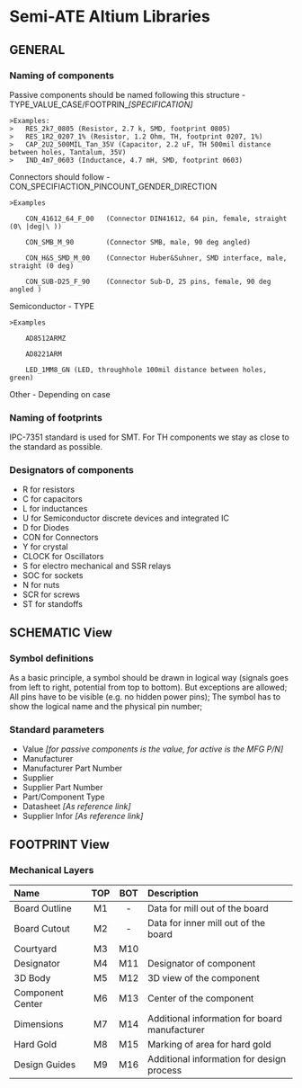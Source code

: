 # Semi-ATE Altium Libraries

## GENERAL

### Naming of components

Passive components should be named following this structure - TYPE_VALUE_CASE/FOOTPRIN_*[SPECIFICATION]*

	>Examples:
	>	RES_2k7_0805 (Resistor, 2.7 k, SMD, footprint 0805)
	>	RES_1R2_0207_1% (Resistor, 1.2 Ohm, TH, footprint 0207, 1%)
	>	CAP_2U2_500MIL_Tan_35V (Capacitor, 2.2 uF, TH 500mil distance between holes, Tantalum, 35V)
	>	IND_4m7_0603 (Inductance, 4.7 mH, SMD, footprint 0603)

Connectors should follow - CON_SPECIFIACTION_PINCOUNT_GENDER_DIRECTION 

	>Examples
	
		CON_41612_64_F_00	(Connector DIN41612, 64 pin, female, straight (0\ |deg|\ ))
		
		CON_SMB_M_90		(Connector SMB, male, 90 deg angled)
		
		CON_H&S_SMD_M_00	(Connector Huber&Suhner, SMD interface, male, straight (0 deg)
		
		CON_SUB-D25_F_90	(Connector Sub-D, 25 pins, female, 90 deg angled )
		
Semiconductor - TYPE

	>Examples
	
		AD8512ARMZ
		
		AD8221ARM
		
		LED_1MM8_GN (LED, throughhole 100mil distance between holes, green)

Other - Depending on case


### Naming of footprints

IPC-7351 standard is used for SMT. For TH components we stay as close to the standard as possible.

### Designators of components

- R for resistors
- C for capacitors
- L for inductances
- U for Semiconductor discrete devices and integrated IC
- D for Diodes
- CON for Connectors 
- Y for crystal
- CLOCK for Oscillators
- S for electro mechanical and SSR relays
- SOC for sockets
- N for nuts
- SCR for screws
- ST for standoffs
	

## SCHEMATIC View

### Symbol definitions

As a basic principle, a symbol should be drawn in logical way (signals goes from left to right, potential from top to bottom). But exceptions are allowed;
All pins have to be visible (e.g. no hidden power pins);
The symbol has to show the logical name and the physical pin number;

### Standard parameters

- Value *[for passive components is the value, for active is the MFG P/N]*
- Manufacturer
- Manufacturer Part Number
- Supplier
- Supplier Part Number
- Part/Component Type 
- Datasheet *[As reference link]*
- Supplier Infor *[As reference link]*

## FOOTPRINT View

### Mechanical Layers

| Name | TOP | BOT | Description |
|:---------|:---:|:---:|:---------|
| Board Outline | M1 | - | Data for mill out of the board |
| Board Cutout | M2 | - | Data for inner mill out of the board |
| Courtyard | M3 | M10 |  |
| Designator | M4 | M11 | Designator of component |
| 3D Body | M5 | M12 | 3D view of the component |
| Component Center | M6 | M13 | Center of the component |
| Dimensions | M7 | M14 | Additional information for board manufacturer |
| Hard Gold | M8 | M15 | Marking of area for hard gold |
| Design Guides | M9 | M16 | Additional information for design process |
